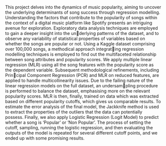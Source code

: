 This project delves into the dynamics of music popularity, aiming to uncover the underlying
determinants of song success through regression modelling. Understanding the factors that
contribute to the popularity of songs within the context of a digital music platform like
Spotify presents an intriguing avenue for exploration.
Exploratory data analysis techniques are employed to gain a deeper insight into the underlying patterns of the dataset, and to observe any variability of statistical properties of
variables based on whether the songs are popular or not.
Using a Kaggle dataset comprising over 100,000 songs, a methodical approach integrating regression modelling techniques is employed to find out the multifaceted relationship
between song attributes and popularity scores.
We apply multiple linear regression (MLR) using all the song features with the popularity
score as the dependent variable. Subsequent methodological refinements, including Principal Component Regression (PCR) and MLR on reduced features, are applied to handle
multicollinearity issues.
Due to the failing nature of the linear regression models on the full dataset, an undersampling procedure is performed to balance the dataset, emphasising more on the relevant
popularity scores. MLR is then, finally, trained on data which was extracted based on
different popularity cutoffs, which gives us comparable results.
To estimate the error analysis of the final model, the Jackknife method is used to extract
the properties of the outliers that the data can potentially possess.
Finally, we also apply Logistic Regression (Logit Model) to predict whether a song is
‘Popular’ or ‘Non Popular’.
The process of setting the cutoff, sampling, running the logistic regression, and then
evaluating the outputs of the model is repeated for several different cutoff points, and we
ended up with some promising results.

